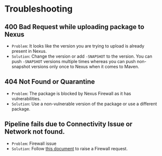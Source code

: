 # Troubleshooting

## 400 Bad Request while uploading package to Nexus
  - `Problem`: It looks like the version you are trying to upload is already present in Nexus.
  - `Solution`: Change the version or add `-SNAPSHOT` to the version. You can push `-SNAPSHOT` versions multiple times whereas you can push non-snapshot versions only once to Nexus when it comes to Maven.

## 404 Not Found or Quarantine
  - `Problem`: The package is blocked by Nexus Firewall as it has vulnerabilities. 
  - `Solution`: Use a non-vulnerable version of the package or use a different package. 

## Pipeline fails due to Connectivity Issue or Network not found.
  - `Problem`: Firewall issue
  - `Solution`: Follow [this document](./agents.md) to raise a Firewall request. 